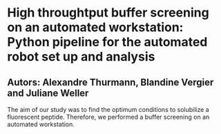 # High throughtput buffer screening on an automated workstation: Python pipeline for the automated robot set up and analysis

## Autors: Alexandre Thurmann, Blandine Vergier and Juliane Weller

The aim of our study was to find the optimum conditions to solubilize a fluorescent peptide. Therefore, we performed a buffer screening on an automated workstation.
